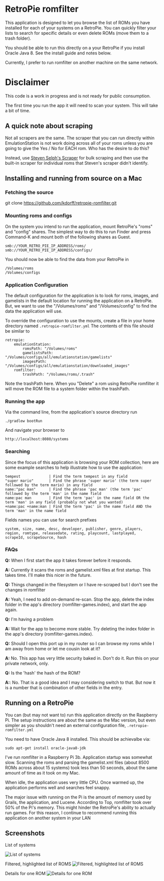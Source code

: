 # RetroPie romfilter

This application is designed to let you browse the
list of ROMs you have installed for each of your systems on
a RetroPie. You can quickly filter your lists to search
for specific details or even delete ROMs
(move them to a trash folder).

You should be able to run this directly on a your RetroPie if you install Oracle Java 8.
See the install guide and notes below.

Currently, I prefer to run romfilter on another machine on the same network.

# Disclaimer

This code is a work in progress and is not ready for public consumption.

The first time you run the app it will need to scan your system. This will take a bit of time.

## A quick note about scraping

Not all scrapers are the same. The scraper that you can run directly within
EmulationStation is not work doing across all of your roms unless you are
going to give the Yes / No for EACH rom. Who has the desire to do this?

Instead, use [Steven Selph's Scraper](https://github.com/retropie/retropie-setup/wiki/scraper)
for bulk scraping and then use the built-in scraper for individual roms
that Steven's scraper didn't identify.

## Installing and running from source on a Mac

### Fetching the source

git clone https://github.com/kdorff/retropie-romfilter.git


### Mounting roms and configs

On the system you intend to run the application, mount RetroPie's "roms" and "config" shares. 
The simplest way to do this to run Finder and press Command-K and mount both
of the following shares as Guest.

```
smb://YOUR_RETRO_PIE_IP_ADDRESS/roms/
smb://YOUR_RETRO_PIE_IP_ADDRESS/configs/
```

You should now be able to find the data from your RetroPie in 

```
/Volumes/roms
/Volumes/configs
```

### Application Configuration

The default configuration for the application is to look for roms, images, and gamelists 
in the default location for running the application on a RetroPie. But, we want to use the 
"/Volumes/roms" and "/Volumes/config" to find the data the application will use.

To override the configuration to use the mounts, create a file in your home directory 
named ```.retropie-romfilter.yml``` The contents of this file should be similar to

```
retropie:
    emulationStation:
        romsPath: "/Volumes/roms"
        gamelistsPath: "/Volumes/configs/all/emulationstation/gamelists"
        imagesPath: "/Volumes/configs/all/emulationstation/downloaded_images"
    romfilter:
        trashPath: "/Volumes/roms/.trash"
```        

Note the trashPath here. When you "Delete" a rom using RetroPie romfilter it will move the 
ROM file to a system folder within the trashPath.

### Running the app

Via the command line, from the application's source directory run

```
./gradlew bootRun
```

And navigate your browser to

```
http://localhost:8080/systems
```


### Searching

Since the focus of this application is browsing your ROM collection, here are some
example searches to help illustrate how to use the application:

```
tempest             | Find the term tempest in any field
"super mario"       | Find the phrase 'super mario' (the term super followed by the term mario) in any field
name:"pac man"      | Find the phrase 'pac man' (the term 'pac' followed by the term 'man' in the name field
name:pac man        | Find the term 'pac' in the name field OR the term 'man' in any field (probably not what you wanted)
+name:pac +name:man | Find the term 'pac' in the name field AND the term 'man' in the name field
```

Fields names you can use for search prefixes

```
system, size, name, desc, developer, publisher, genre, players,
region, romtype, releasedate, rating, playcount, lastplayed,
scrapeId, scrapeSource, hash
```

### FAQs

**Q:** When I first start the app it takes forever before it responds.

**A:** Currently it scans the roms and gamelist.xml files at first startup. This takes time. I'll make this nicer in the future.

**Q:** Things changed in the filesystem or I have re-scraped but I don't see the changes in romfilter

**A:** Yeah, I need to add on-demand re-scan. Stop the app, delete the index folder in the app's directory (romfilter-games.index), and start the app again.

**Q:** I'm having a problem

**A:** Wait for the app to become more stable. Try deleting the index folder in the app's directory (romfilter-games.index).

**Q:** Should I open this port up in my router so I can browse my roms while I am away from home or let me cousin look at it?

**A:** No. This app has very little security baked in. Don't do it. Run this on your private network, only.

**Q:** Is the 'hash' the hash of the ROM?

**A:**: No. That is a good idea and I may considering switch to that. But now it is a number that is combination of other fields in the entry.

## Running on a RetroPie


You can (but may not want to) run this application directly on the Raspberry Pi. The setup
instructions are about the same as the Mac version, but even simpler as you shouldn't need
an external configuration file, ```.retropie-romfilter.yml```

You need to have Oracle Java 8 installed. This should be achievalbe via:

```
sudo apt-get install oracle-java8-jdk
```

I've run romfilter in a Raspberry Pi 3b. Application startup was somewhat slow. Scanning the roms and
parsing the gamelist.xml files (about 8500 ROMs across about 15 systems) took less than
50 seconds, about the same amount of time as it took on my Mac.

When idle, the application uses very little CPU. Once warmed up, the application performs well and
searches feel snappy.

The major issue with running on the Pi is the amount of memory used by Grails, the application, and Lucene.
According to Top, romfilter took over 50% of the Pi's memory. This might hinder the RetroPie's
ability to actually run games. For this reason, I continue to recommend running this application
on another system in your LAN

## Screenshots

List of systems

![List of systems](https://github.com/kdorff/retropie-romfilter/blob/master/grails-app/assets/images/screenshots/listOfSystems.png)

Filtered, highlighted list of ROMS
![Filtered, highlighted list of ROMS](https://github.com/kdorff/retropie-romfilter/blob/master/grails-app/assets/images/screenshots/listOfRomsWithHighlightFiltering.png)

Details for one ROM
![Details for one ROM](https://github.com/kdorff/retropie-romfilter/blob/master/grails-app/assets/images/screenshots/gamelistEntryDetails.png)

